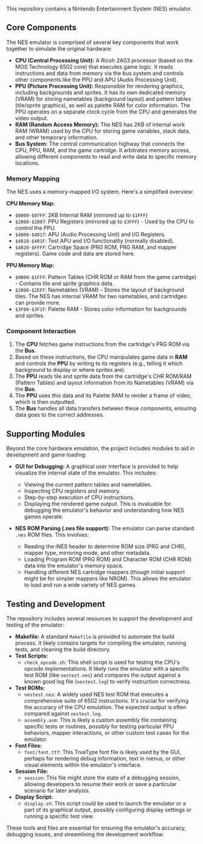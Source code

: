 This repository contains a Nintendo Entertainment System (NES) emulator.

## Core Components

The NES emulator is comprised of several key components that work together to simulate the original hardware:

*   **CPU (Central Processing Unit):** A Ricoh 2A03 processor (based on the MOS Technology 6502 core) that executes game logic. It reads instructions and data from memory via the bus system and controls other components like the PPU and APU (Audio Processing Unit).
*   **PPU (Picture Processing Unit):** Responsible for rendering graphics, including backgrounds and sprites. It has its own dedicated memory (VRAM) for storing nametables (background layout) and pattern tables (tile/sprite graphics), as well as palette RAM for color information. The PPU operates on a separate clock cycle from the CPU and generates the video output.
*   **RAM (Random Access Memory):** The NES has 2KB of internal work RAM (WRAM) used by the CPU for storing game variables, stack data, and other temporary information.
*   **Bus System:** The central communication highway that connects the CPU, PPU, RAM, and the game cartridge. It arbitrates memory access, allowing different components to read and write data to specific memory locations.

### Memory Mapping

The NES uses a memory-mapped I/O system. Here's a simplified overview:

**CPU Memory Map:**
*   `$0000-$07FF`: 2KB Internal RAM (mirrored up to `$1FFF`)
*   `$2000-$2007`: PPU Registers (mirrored up to `$3FFF`) - Used by the CPU to control the PPU.
*   `$4000-$4017`: APU (Audio Processing Unit) and I/O Registers.
*   `$4018-$401F`: Test APU and I/O functionality (normally disabled).
*   `$4020-$FFFF`: Cartridge Space (PRG ROM, PRG RAM, and mapper registers). Game code and data are stored here.

**PPU Memory Map:**
*   `$0000-$1FFF`: Pattern Tables (CHR ROM or RAM from the game cartridge) - Contains tile and sprite graphics data.
*   `$2000-$2EFF`: Nametables (VRAM) - Stores the layout of background tiles. The NES has internal VRAM for two nametables, and cartridges can provide more.
*   `$3F00-$3F1F`: Palette RAM - Stores color information for backgrounds and sprites.

### Component Interaction

1.  The **CPU** fetches game instructions from the cartridge's PRG ROM via the **Bus**.
2.  Based on these instructions, the CPU manipulates game data in **RAM** and controls the **PPU** by writing to its registers (e.g., telling it which background to display or where sprites are).
3.  The **PPU** reads tile and sprite data from the cartridge's CHR ROM/RAM (Pattern Tables) and layout information from its Nametables (VRAM) via the **Bus**.
4.  The **PPU** uses this data and its Palette RAM to render a frame of video, which is then outputted.
5.  The **Bus** handles all data transfers between these components, ensuring data goes to the correct addresses.

## Supporting Modules

Beyond the core hardware emulation, the project includes modules to aid in development and game loading:

*   **GUI for Debugging:** A graphical user interface is provided to help visualize the internal state of the emulator. This includes:
    *   Viewing the current pattern tables and nametables.
    *   Inspecting CPU registers and memory.
    *   Step-by-step execution of CPU instructions.
    *   Displaying the rendered game output.
    This is invaluable for debugging the emulator's behavior and understanding how NES games operate.

*   **NES ROM Parsing (.nes file support):** The emulator can parse standard `.nes` ROM files. This involves:
    *   Reading the iNES header to determine ROM size (PRG and CHR), mapper type, mirroring mode, and other metadata.
    *   Loading Program ROM (PRG ROM) and Character ROM (CHR ROM) data into the emulator's memory space.
    *   Handling different NES cartridge mappers (though initial support might be for simpler mappers like NROM).
    This allows the emulator to load and run a wide variety of NES games.

## Testing and Development

The repository includes several resources to support the development and testing of the emulator:

*   **Makefile:** A standard `Makefile` is provided to automate the build process. It likely contains targets for compiling the emulator, running tests, and cleaning the build directory.
*   **Test Scripts:**
    *   `check_opcode.sh`: This shell script is used for testing the CPU's opcode implementations. It likely runs the emulator with a specific test ROM (like `nestest.nes`) and compares the output against a known good log file (`nestest.log`) to verify instruction correctness.
*   **Test ROMs:**
    *   `nestest.nes`: A widely used NES test ROM that executes a comprehensive suite of 6502 instructions. It's crucial for verifying the accuracy of the CPU emulation. The expected output is often compared against `nestest.log`.
    *   `assembly.asm`: This is likely a custom assembly file containing specific tests or routines, possibly for testing particular PPU behaviors, mapper interactions, or other custom test cases for the emulator.
*   **Font Files:**
    *   `font/font.ttf`: This TrueType font file is likely used by the GUI, perhaps for rendering debug information, text in menus, or other visual elements within the emulator's interface.
*   **Session File:**
    *   `session`: This file might store the state of a debugging session, allowing developers to resume their work or save a particular scenario for later analysis.
*   **Display Script:**
    *   `display.sh`: This script could be used to launch the emulator or a part of its graphical output, possibly configuring display settings or running a specific test view.

These tools and files are essential for ensuring the emulator's accuracy, debugging issues, and streamlining the development workflow.
